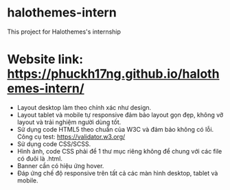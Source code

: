 # halothemes-intern
This project for Halothemes's internship
# Website link: https://phuckh17ng.github.io/halothemes-intern/

- Layout desktop làm theo chính xác như design.
- Layout tablet và mobile tự responsive đảm bảo layout gọn đẹp, không vỡ layout và trải nghiệm người dùng tốt.
- Sử dụng code HTML5 theo chuẩn của W3C và đảm bảo không có lỗi. Công cụ test: https://validator.w3.org/
- Sử dụng code CSS/SCSS.
- Hình ảnh, code CSS phải để 1 thư mục riêng không để chung với các file có đuôi là .html.
- Banner cần có hiệu ứng hover.
- Đáp ứng chế độ responsive trên tất cả các màn  hình desktop, tablet và mobile.
